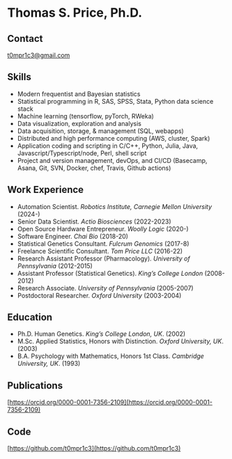 # Thomas S. Price, Ph.D.

## Contact

t0mpr1c3@gmail.com

## Skills

* Modern frequentist and Bayesian statistics
* Statistical programming in R, SAS, SPSS, Stata, Python data science stack
* Machine learning (tensorflow, pyTorch, RWeka)
* Data visualization, exploration and analysis
* Data acquisition, storage, & management (SQL, webapps)
* Distributed and high performance computing (AWS, cluster, Spark)
* Application coding and scripting in C/C++, Python, Julia, Java, Javascript/Typescript/node, Perl, shell script
* Project and version management, devOps, and CI/CD (Basecamp, Asana, Git, SVN, Docker, chef, Travis, Github actions)

## Work Experience

* Automation Scientist. _Robotics Institute, Carnegie Mellon University_ (2024-)
* Senior Data Scientist. _Actio Biosciences_ (2022-2023)
* Open Source Hardware Entrepreneur. _Woolly Logic_ (2020-)
* Software Engineer. _Chai Bio_ (2018-20)
* Statistical Genetics Consultant. _Fulcrum Genomics_ (2017-8)
* Freelance Scientific Consultant. _Tom Price LLC_ (2016-22)
* Research Assistant Professor (Pharmacology). _University of Pennsylvania_ (2012-2015)
* Assistant Professor (Statistical Genetics). _King’s College London_ (2008-2012)
* Research Associate. _University of Pennsylvania_ (2005-2007)
* Postdoctoral Researcher. _Oxford University_ (2003-2004)

## Education

* Ph.D.	Human Genetics. _King’s College London, UK_. (2002)
* M.Sc.	Applied Statistics, Honors with Distinction. _Oxford University, UK_. (2003)
* B.A.	Psychology with Mathematics, Honors 1st Class. _Cambridge University, UK_. (1993)

## Publications

[https://orcid.org/0000-0001-7356-2109](https://orcid.org/0000-0001-7356-2109)

## Code

[https://github.com/t0mpr1c3](https://github.com/t0mpr1c3)
